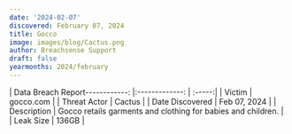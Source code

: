 ```yaml
---
date: '2024-02-07'
discovered: February 07, 2024
title: Gocco
image: images/blog/Cactus.png
author: Breachsense Support
draft: false
yearmonths: 2024/february
---
```


| Data Breach Report------------:     |:-------------:    | :-----:|
| Victim      | gocco.com      | 
| Threat Actor      | Cactus      | 
| Date Discovered      | Feb 07, 2024      | 
| Description      | Gocco retails garments and clothing for babies and children.      | 
| Leak Size      | 136GB      | 

